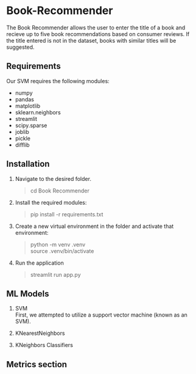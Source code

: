 # Book-Recommender

The Book Recommender allows the user to enter the title of a book and recieve up to five book recommendations based 
on consumer reviews. If the title entered is not in the dataset, books with similar titles will be suggested.

## Requirements

Our SVM requires the following modules:
 - numpy
 - pandas
 - matplotlib
 - sklearn.neighbors
 - streamlit
 - scipy.sparse
 - joblib
 - pickle
 - difflib

## Installation

1. Navigate to the desired folder.  
    >cd Book Recommender
2. Install the required modules:  
    >pip install -r requirements.txt
3. Create a new virtual environment in the folder and activate that environment:  
    >python -m venv .venv  
    source .venv/bin/activate
4. Run the application  
    >streamlit run app.py

## ML Models

1. SVM  
    First, we attempted to utilize a support vector machine (known as an SVM).
2. KNearestNeighbors  
    
3. KNeighbors Classifiers  

<!-- ML models used and what they are doing -->

## Metrics section 

<!-- on how well the model did on the training data and eval data -->
<!-- Documents folder with any images or diagrams generated for the project -->